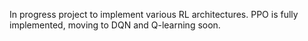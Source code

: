 In progress project to implement various RL architectures. PPO is fully implemented, moving to DQN and Q-learning soon.